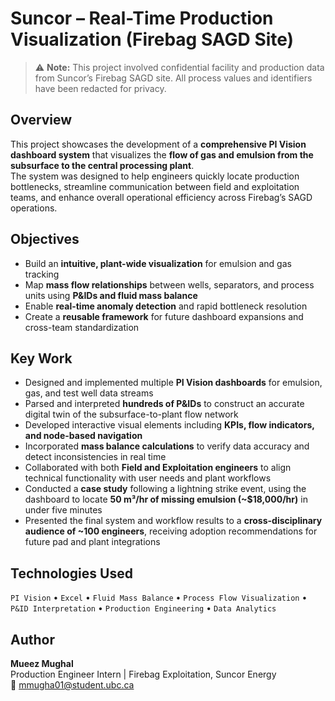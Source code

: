 # Suncor – Real-Time Production Visualization (Firebag SAGD Site)

> ⚠️ **Note:** This project involved confidential facility and production data from Suncor’s Firebag SAGD site. All process values and identifiers have been redacted for privacy.

## Overview
This project showcases the development of a **comprehensive PI Vision dashboard system** that visualizes the **flow of gas and emulsion from the subsurface to the central processing plant**.  
The system was designed to help engineers quickly locate production bottlenecks, streamline communication between field and exploitation teams, and enhance overall operational efficiency across Firebag’s SAGD operations.

## Objectives
- Build an **intuitive, plant-wide visualization** for emulsion and gas tracking  
- Map **mass flow relationships** between wells, separators, and process units using **P&IDs and fluid mass balance**  
- Enable **real-time anomaly detection** and rapid bottleneck resolution  
- Create a **reusable framework** for future dashboard expansions and cross-team standardization  

## Key Work
- Designed and implemented multiple **PI Vision dashboards** for emulsion, gas, and test well data streams  
- Parsed and interpreted **hundreds of P&IDs** to construct an accurate digital twin of the subsurface-to-plant flow network  
- Developed interactive visual elements including **KPIs, flow indicators, and node-based navigation**  
- Incorporated **mass balance calculations** to verify data accuracy and detect inconsistencies in real time  
- Collaborated with both **Field and Exploitation engineers** to align technical functionality with user needs and plant workflows  
- Conducted a **case study** following a lightning strike event, using the dashboard to locate **50 m³/hr of missing emulsion (~\$18,000/hr)** in under five minutes  
- Presented the final system and workflow results to a **cross-disciplinary audience of ~100 engineers**, receiving adoption recommendations for future pad and plant integrations  

## Technologies Used
`PI Vision` • `Excel` • `Fluid Mass Balance` • `Process Flow Visualization` • `P&ID Interpretation` • `Production Engineering` • `Data Analytics`

## Author
**Mueez Mughal**  
Production Engineer Intern | Firebag Exploitation, Suncor Energy  
📧 mmugha01@student.ubc.ca
